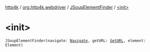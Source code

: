 [http4k](../../index.md) / [org.http4k.webdriver](../index.md) / [JSoupElementFinder](index.md) / [&lt;init&gt;](./-init-.md)

# &lt;init&gt;

`JSoupElementFinder(navigate: `[`Navigate`](../-navigate.md)`, getURL: `[`GetURL`](../-get-u-r-l.md)`, element: Element)`